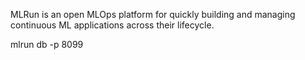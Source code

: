 MLRun is an open MLOps platform for quickly building and managing continuous ML applications across their lifecycle.

mlrun db -p 8099